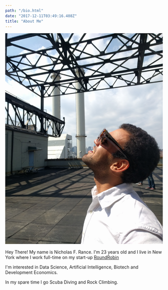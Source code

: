 ```yaml
---
path: "/bio.html"
date: "2017-12-11T03:49:16.408Z"
title: "About Me"
---
```


![Solar Eclipse Summer 2017](./images/glasses.jpg)

Hey There! My name is Nicholas F. Rance. I'm 23 years old and I live in New York where I work full-time on my start-up [RoundRobin](http://www.roundrobin.tech)

I'm interested in Data Science, Artificial Intelligence, Biotech and Development Economics.

In my spare time I go Scuba Diving and Rock Climbing.